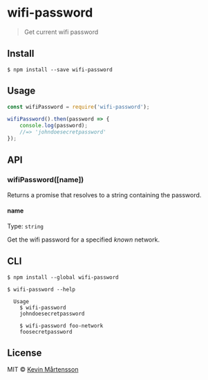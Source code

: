 # wifi-password

> Get current wifi password


## Install

```
$ npm install --save wifi-password
```


## Usage

```js
const wifiPassword = require('wifi-password');

wifiPassword().then(password => {
	console.log(password);
	//=> 'johndoesecretpassword'
});
```


## API

### wifiPassword([name])

Returns a promise that resolves to a string containing the password.

#### name

Type: `string`

Get the wifi password for a specified *known* network.


## CLI

```
$ npm install --global wifi-password
```

```
$ wifi-password --help

  Usage
    $ wifi-password
    johndoesecretpassword

    $ wifi-password foo-network
    foosecretpassword
```


## License

MIT © [Kevin Mårtensson](https://github.com/kevva)
